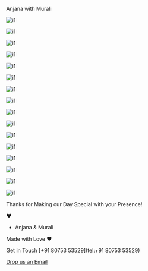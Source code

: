 Anjana with Murali

![i1](/_next/image?url=https%3A%2F%2Fik.imagekit.io%2Fscriptyltestbucket%2Ftr%3Aw-213.375%2Ch-320%2Fwedding%2Fsave-the-date-resized%2FBA0100_resized.jpg&w=640&q=75)

![i1](/_next/image?url=https%3A%2F%2Fik.imagekit.io%2Fscriptyltestbucket%2Ftr%3Aw-213.375%2Ch-320%2Fwedding%2Fsave-the-date-resized%2FBA0101_resized.jpg&w=640&q=75)

![i1](/_next/image?url=https%3A%2F%2Fik.imagekit.io%2Fscriptyltestbucket%2Ftr%3Aw-213.375%2Ch-320%2Fwedding%2Fsave-the-date-resized%2FBA0102_resized.jpg&w=640&q=75)

![i1](/_next/image?url=https%3A%2F%2Fik.imagekit.io%2Fscriptyltestbucket%2Ftr%3Aw-213.375%2Ch-320%2Fwedding%2Fsave-the-date-resized%2FBA0103_resized.jpg&w=640&q=75)

![i1](/_next/image?url=https%3A%2F%2Fik.imagekit.io%2Fscriptyltestbucket%2Ftr%3Aw-213.375%2Ch-320%2Fwedding%2Fsave-the-date-resized%2FBA0100_resized.jpg&w=640&q=75)

![i1](/_next/image?url=https%3A%2F%2Fik.imagekit.io%2Fscriptyltestbucket%2Ftr%3Aw-213.375%2Ch-320%2Fwedding%2Fsave-the-date-resized%2FBA0101_resized.jpg&w=640&q=75)

![i1](/_next/image?url=https%3A%2F%2Fik.imagekit.io%2Fscriptyltestbucket%2Ftr%3Aw-213.375%2Ch-320%2Fwedding%2Fsave-the-date-resized%2FBA0102_resized.jpg&w=640&q=75)

![i1](/_next/image?url=https%3A%2F%2Fik.imagekit.io%2Fscriptyltestbucket%2Ftr%3Aw-213.375%2Ch-320%2Fwedding%2Fsave-the-date-resized%2FBA0103_resized.jpg&w=640&q=75)

![i1](/_next/image?url=https%3A%2F%2Fik.imagekit.io%2Fscriptyltestbucket%2Ftr%3Aw-213.375%2Ch-320%2Fwedding%2Fsave-the-date-resized%2FBA0100_resized.jpg&w=640&q=75)

![i1](/_next/image?url=https%3A%2F%2Fik.imagekit.io%2Fscriptyltestbucket%2Ftr%3Aw-213.375%2Ch-320%2Fwedding%2Fsave-the-date-resized%2FBA0101_resized.jpg&w=640&q=75)

![i1](/_next/image?url=https%3A%2F%2Fik.imagekit.io%2Fscriptyltestbucket%2Ftr%3Aw-213.375%2Ch-320%2Fwedding%2Fsave-the-date-resized%2FBA0102_resized.jpg&w=640&q=75)

![i1](/_next/image?url=https%3A%2F%2Fik.imagekit.io%2Fscriptyltestbucket%2Ftr%3Aw-213.375%2Ch-320%2Fwedding%2Fsave-the-date-resized%2FBA0103_resized.jpg&w=640&q=75)

![i1](/_next/image?url=https%3A%2F%2Fik.imagekit.io%2Fscriptyltestbucket%2Ftr%3Aw-213.375%2Ch-320%2Fwedding%2Fsave-the-date-resized%2FBA0100_resized.jpg&w=640&q=75)

![i1](/_next/image?url=https%3A%2F%2Fik.imagekit.io%2Fscriptyltestbucket%2Ftr%3Aw-213.375%2Ch-320%2Fwedding%2Fsave-the-date-resized%2FBA0101_resized.jpg&w=640&q=75)

![i1](/_next/image?url=https%3A%2F%2Fik.imagekit.io%2Fscriptyltestbucket%2Ftr%3Aw-213.375%2Ch-320%2Fwedding%2Fsave-the-date-resized%2FBA0102_resized.jpg&w=640&q=75)

![i1](/_next/image?url=https%3A%2F%2Fik.imagekit.io%2Fscriptyltestbucket%2Ftr%3Aw-213.375%2Ch-320%2Fwedding%2Fsave-the-date-resized%2FBA0103_resized.jpg&w=640&q=75)

Thanks for Making our Day Special with your Presence!

❤️

- Anjana & Murali

Made with Love ❤️

Get in Touch [+91 80753 53529](tel:+91 80753 53529)

[Drop us an Email](mailto:muralikrishnana08@gmail.com)